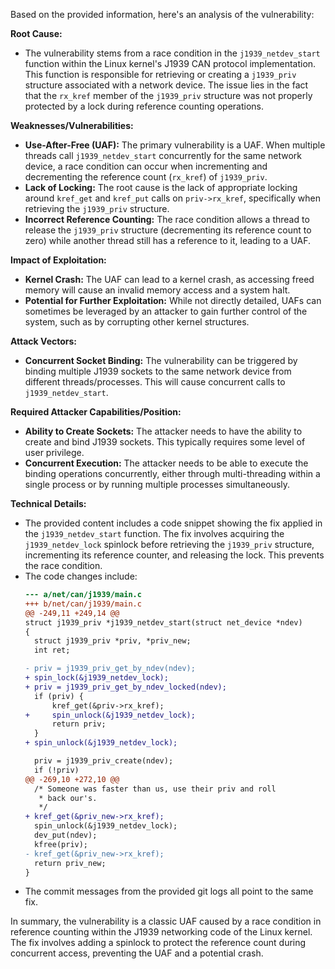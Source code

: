 Based on the provided information, here's an analysis of the vulnerability:

**Root Cause:**
- The vulnerability stems from a race condition in the `j1939_netdev_start` function within the Linux kernel's J1939 CAN protocol implementation. This function is responsible for retrieving or creating a `j1939_priv` structure associated with a network device. The issue lies in the fact that the `rx_kref` member of the `j1939_priv` structure was not properly protected by a lock during reference counting operations.

**Weaknesses/Vulnerabilities:**
- **Use-After-Free (UAF):** The primary vulnerability is a UAF. When multiple threads call `j1939_netdev_start` concurrently for the same network device, a race condition can occur when incrementing and decrementing the reference count (`rx_kref`) of `j1939_priv`.
- **Lack of Locking:** The root cause is the lack of appropriate locking around `kref_get` and `kref_put` calls on `priv->rx_kref`, specifically when retrieving the `j1939_priv` structure.
- **Incorrect Reference Counting:** The race condition allows a thread to release the `j1939_priv` structure (decrementing its reference count to zero) while another thread still has a reference to it, leading to a UAF.

**Impact of Exploitation:**
- **Kernel Crash:** The UAF can lead to a kernel crash, as accessing freed memory will cause an invalid memory access and a system halt.
- **Potential for Further Exploitation:** While not directly detailed, UAFs can sometimes be leveraged by an attacker to gain further control of the system, such as by corrupting other kernel structures.

**Attack Vectors:**
- **Concurrent Socket Binding:** The vulnerability can be triggered by binding multiple J1939 sockets to the same network device from different threads/processes. This will cause concurrent calls to `j1939_netdev_start`.

**Required Attacker Capabilities/Position:**
- **Ability to Create Sockets:** The attacker needs to have the ability to create and bind J1939 sockets. This typically requires some level of user privilege.
- **Concurrent Execution:** The attacker needs to be able to execute the binding operations concurrently, either through multi-threading within a single process or by running multiple processes simultaneously.

**Technical Details:**
- The provided content includes a code snippet showing the fix applied in the `j1939_netdev_start` function. The fix involves acquiring the `j1939_netdev_lock` spinlock before retrieving the `j1939_priv` structure, incrementing its reference counter, and releasing the lock. This prevents the race condition.
- The code changes include:
  ```diff
  --- a/net/can/j1939/main.c
  +++ b/net/can/j1939/main.c
  @@ -249,11 +249,14 @@
  struct j1939_priv *j1939_netdev_start(struct net_device *ndev)
  {
  	struct j1939_priv *priv, *priv_new;
  	int ret;
  
  -	priv = j1939_priv_get_by_ndev(ndev);
  +	spin_lock(&j1939_netdev_lock);
  +	priv = j1939_priv_get_by_ndev_locked(ndev);
  	if (priv) {
  		kref_get(&priv->rx_kref);
  +		spin_unlock(&j1939_netdev_lock);
  		return priv;
  	}
  +	spin_unlock(&j1939_netdev_lock);
  
  	priv = j1939_priv_create(ndev);
  	if (!priv)
  @@ -269,10 +272,10 @@
  	/* Someone was faster than us, use their priv and roll
  	 * back our's.
  	 */
  +	kref_get(&priv_new->rx_kref);
  	spin_unlock(&j1939_netdev_lock);
  	dev_put(ndev);
  	kfree(priv);
  -	kref_get(&priv_new->rx_kref);
  	return priv_new;
  }
  ```
- The commit messages from the provided git logs all point to the same fix.

In summary, the vulnerability is a classic UAF caused by a race condition in reference counting within the J1939 networking code of the Linux kernel. The fix involves adding a spinlock to protect the reference count during concurrent access, preventing the UAF and a potential crash.